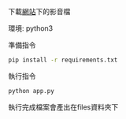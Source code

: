 下載[網站](https://alkitaabtextbook.com/alifbaa/3e/unit1/)下的影音檔

環境: python3

準備指令

~~~bash
pip install -r requirements.txt
~~~

執行指令

~~~bash
python app.py
~~~

執行完成檔案會產出在files資料夾下

